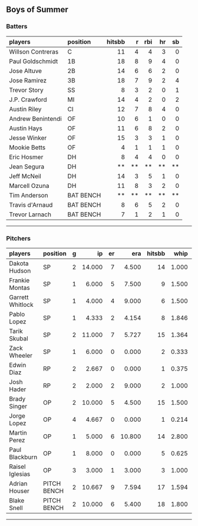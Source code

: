 ## Boys of Summer

### Batters

 
|players           |position  | hitsbb|  r| rbi| hr| sb| 
|:-----------------|:---------|------:|--:|---:|--:|--:| 
|Willson Contreras |C         |     11|  4|   4|  3|  0| 
|Paul Goldschmidt  |1B        |     18|  8|   9|  4|  0| 
|Jose Altuve       |2B        |     14|  6|   6|  2|  0| 
|Jose Ramirez      |3B        |     18|  7|   9|  2|  4| 
|Trevor Story      |SS        |      8|  3|   2|  0|  1| 
|J.P. Crawford     |MI        |     14|  4|   2|  0|  2| 
|Austin Riley      |CI        |     12|  7|   8|  4|  0| 
|Andrew Benintendi |OF        |     10|  6|   1|  0|  0| 
|Austin Hays       |OF        |     11|  6|   8|  2|  0| 
|Jesse Winker      |OF        |     15|  3|   3|  1|  0| 
|Mookie Betts      |OF        |      4|  1|   1|  1|  0| 
|Eric Hosmer       |DH        |      8|  4|   4|  0|  0| 
|Jean Segura       |DH        |     **| **|  **| **| **| 
|Jeff McNeil       |DH        |     14|  3|   5|  1|  0| 
|Marcell Ozuna     |DH        |     11|  8|   3|  2|  0| 
|Tim Anderson      |BAT BENCH |     **| **|  **| **| **| 
|Travis d'Arnaud   |BAT BENCH |      8|  6|   5|  2|  0| 
|Trevor Larnach    |BAT BENCH |      7|  1|   2|  1|  0| 


* * *

### Pitchers

 
|players          |position    |  g|     ip| er|    era| hitsbb|  whip| so|  w| sv| 
|:----------------|:-----------|--:|------:|--:|------:|------:|-----:|--:|--:|--:| 
|Dakota Hudson    |SP          |  2| 14.000|  7|  4.500|     14| 1.000|  8|  0|  0| 
|Frankie Montas   |SP          |  1|  6.000|  5|  7.500|      9| 1.500|  2|  1|  0| 
|Garrett Whitlock |SP          |  1|  4.000|  4|  9.000|      6| 1.500|  5|  0|  0| 
|Pablo Lopez      |SP          |  1|  4.333|  2|  4.154|      8| 1.846|  5|  0|  0| 
|Tarik Skubal     |SP          |  2| 11.000|  7|  5.727|     15| 1.364| 14|  1|  0| 
|Zack Wheeler     |SP          |  1|  6.000|  0|  0.000|      2| 0.333|  8|  1|  0| 
|Edwin Diaz       |RP          |  2|  2.667|  0|  0.000|      1| 0.375|  7|  0|  1| 
|Josh Hader       |RP          |  2|  2.000|  2|  9.000|      2| 1.000|  5|  0|  1| 
|Brady Singer     |OP          |  2| 10.000|  5|  4.500|     15| 1.500| 10|  1|  0| 
|Jorge Lopez      |OP          |  4|  4.667|  0|  0.000|      1| 0.214|  5|  0|  2| 
|Martin Perez     |OP          |  1|  5.000|  6| 10.800|     14| 2.800|  4|  0|  0| 
|Paul Blackburn   |OP          |  1|  8.000|  0|  0.000|      5| 0.625|  3|  0|  0| 
|Raisel Iglesias  |OP          |  3|  3.000|  1|  3.000|      3| 1.000|  4|  0|  1| 
|Adrian Houser    |PITCH BENCH |  2| 10.667|  9|  7.594|     17| 1.594|  8|  0|  0| 
|Blake Snell      |PITCH BENCH |  2| 10.000|  6|  5.400|     18| 1.800| 11|  0|  0| 


* * *


